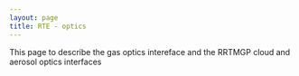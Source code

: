 ```yaml
---
layout: page
title: RTE - optics
---
```


This page to describe the gas optics intereface and the RRTMGP cloud and aerosol optics interfaces
